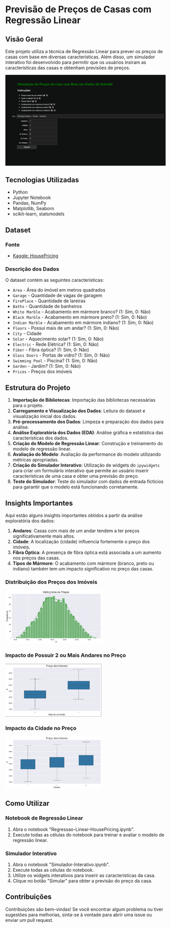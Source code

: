 # Previsão de Preços de Casas com Regressão Linear

## Visão Geral
Este projeto utiliza a técnica de Regressão Linear para prever os preços de casas com base em diversas características. Além disso, um simulador interativo foi desenvolvido para permitir que os usuários insiram as características das casas e obtenham previsões de preços.

![Simulador](screenshots_and_gifs/simulador.gif)

## Tecnologias Utilizadas
- Python
- Jupyter Notebook
- Pandas, NumPy
- Matplotlib, Seaborn
- scikit-learn, statsmodels

## Dataset
### Fonte
- [Kaggle: HousePricing](https://www.kaggle.com/greenwing1985/housepricing)

### Descrição dos Dados
O dataset contém as seguintes características:
- `Area` - Área do imóvel em metros quadrados
- `Garage` - Quantidade de vagas de garagem
- `FirePlace` - Quantidade de lareiras
- `Baths` - Quantidade de banheiros
- `White Marble` - Acabamento em mármore branco? (1: Sim, 0: Não)
- `Black Marble` - Acabamento em mármore preto? (1: Sim, 0: Não)
- `Indian Marble` - Acabamento em mármore indiano? (1: Sim, 0: Não)
- `Floors` - Possui mais de um andar? (1: Sim, 0: Não)
- `City` - Cidade
- `Solar` - Aquecimento solar? (1: Sim, 0: Não)
- `Electric` - Rede Elétrica? (1: Sim, 0: Não)
- `Fiber` - Fibra óptica? (1: Sim, 0: Não)
- `Glass Doors` - Portas de vidro? (1: Sim, 0: Não)
- `Swimming Pool` - Piscina? (1: Sim, 0: Não)
- `Garden` - Jardim? (1: Sim, 0: Não)
- `Prices` - Preços dos imóveis

## Estrutura do Projeto
1. **Importação de Bibliotecas**: Importação das bibliotecas necessárias para o projeto.
2. **Carregamento e Visualização dos Dados**: Leitura do dataset e visualização inicial dos dados.
3. **Pré-processamento dos Dados**: Limpeza e preparação dos dados para análise.
4. **Análise Exploratória dos Dados (EDA)**: Análise gráfica e estatística das características dos dados.
5. **Criação do Modelo de Regressão Linear**: Construção e treinamento do modelo de regressão linear.
6. **Avaliação do Modelo**: Avaliação da performance do modelo utilizando métricas apropriadas.
7. **Criação do Simulador Interativo**: Utilização de widgets do `ipywidgets` para criar um formulário interativo que permite ao usuário inserir características de uma casa e obter uma previsão do preço.
8. **Teste do Simulador**: Teste do simulador com dados de entrada fictícios para garantir que o modelo está funcionando corretamente.

## Insights Importantes
Aqui estão alguns insights importantes obtidos a partir da análise exploratória dos dados:

1. **Andares**: Casas com mais de um andar tendem a ter preços significativamente mais altos.
2. **Cidade**: A localização (cidade) influencia fortemente o preço dos imóveis.
3. **Fibra Óptica**: A presença de fibra óptica está associada a um aumento nos preços das casas.
4. **Tipos de Mármore**: O acabamento com mármore (branco, preto ou indiano) também tem um impacto significativo no preço das casas.


### Distribuição dos Preços dos Imóveis

<img src="screenshots_and_gifs/hist_precos.png" alt="Histograma Precos" width="60%">

### Impacto de Possuir 2 ou Mais Andares no Preço
<img src="screenshots_and_gifs/andares.png" alt="Andares" width="60%">

### Impacto da Cidade no Preço
<img src="screenshots_and_gifs/cidades.png" alt="Cidades" width="60%">

## Como Utilizar
### Notebook de Regressão Linear
1. Abra o notebook "Regressao-Linear-HousePricing.ipynb".
2. Execute todas as células do notebook para treinar e avaliar o modelo de regressão linear.

### Simulador Interativo
1. Abra o notebook "Simulador-Interativo.ipynb".
2. Execute todas as células do notebook.
3. Utilize os widgets interativos para inserir as características da casa.
4. Clique no botão "Simular" para obter a previsão do preço da casa.

## Contribuições
Contribuições são bem-vindas! Se você encontrar algum problema ou tiver sugestões para melhorias, sinta-se à vontade para abrir uma issue ou enviar um pull request.
